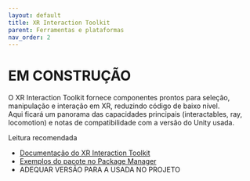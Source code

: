 ```yaml
---
layout: default
title: XR Interaction Toolkit
parent: Ferramentas e plataformas
nav_order: 2
---
```


# EM CONSTRUÇÃO

O XR Interaction Toolkit fornece componentes prontos para seleção, manipulação e interação em XR, reduzindo código de baixo nível.  
Aqui ficará um panorama das capacidades principais (interactables, ray, locomotion) e notas de compatibilidade com a versão do Unity usada.

Leitura recomendada
- [Documentação do XR Interaction Toolkit](https://docs.unity3d.com/Packages/com.unity.xr.interaction.toolkit@3.0/manual/index.html)
- [Exemplos do pacote no Package Manager](https://docs.unity3d.com/Packages/com.unity.xr.interaction.toolkit@3.0/manual/samples.html)
- ADEQUAR VERSÃO PARA A USADA NO PROJETO
